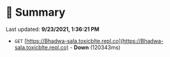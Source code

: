 # 📖 Summary
Last updated: **9/23/2021, 1:36:21 PM**

- `GET` [https://Bhadwa-sala.toxicblte.repl.co](https://Bhadwa-sala.toxicblte.repl.co) - **Down** (120343ms)
